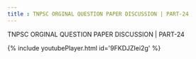 ```yaml
---
title : TNPSC ORGINAL QUESTION PAPER DISCUSSION | PART-24
---
```


TNPSC ORGINAL QUESTION PAPER DISCUSSION | PART-24



{% include youtubePlayer.html id='9FKDJZIei2g' %}
